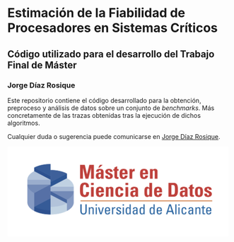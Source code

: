 # Estimación de la Fiabilidad de Procesadores en Sistemas Críticos
## Código utilizado para el desarrollo del Trabajo Final de Máster

### Jorge Díaz Rosique

Este repositorio contiene el código desarrollado para la obtención, preproceso y análisis de datos sobre un conjunto de *benchmarks*. Más concretamente de las trazas obtenidas tras la ejecución de dichos algoritmos.

Cualquier duda o sugerencia puede comunicarse en [Jorge Díaz Rosique](https://www.linkedin.com/in/jorgediazrosique/).

<img src="/images/Logo.png" alt="Logo Master" width="500"/>
